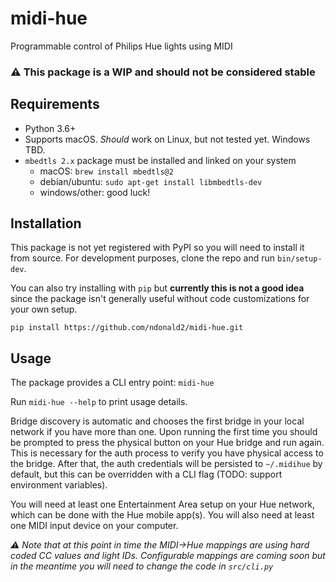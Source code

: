 midi-hue
========

Programmable control of Philips Hue lights using MIDI

### ⚠️  This package is a WIP and should not be considered stable

## Requirements

* Python 3.6+
* Supports macOS. _Should_ work on Linux, but not tested yet. Windows TBD. 
* `mbedtls 2.x` package must be installed and linked on your system
    * macOS: `brew install mbedtls@2`
    * debian/ubuntu: `sudo apt-get install libmbedtls-dev`
    * windows/other: good luck!

## Installation

This package is not yet registered with PyPI so you will need to install it from source. 
For development purposes, clone the repo and run `bin/setup-dev`.

You can also try installing with `pip` but **currently this is not a good idea** since
the package isn't generally useful without code customizations for your own setup.

```
pip install https://github.com/ndonald2/midi-hue.git
```

## Usage

The package provides a CLI entry point: `midi-hue`

Run `midi-hue --help` to print usage details.

Bridge discovery is automatic and chooses the first bridge in your local network if you have
more than one. Upon running the first time you should be prompted to press the physical button
on your Hue bridge and run again. This is necessary for the auth process to verify you have
physical access to the bridge. After that, the auth credentials will be persisted to `~/.midihue`
by default, but this can be overridden with a CLI flag (TODO: support environment variables).

You will need at least one Entertainment Area setup on your Hue network, which can be done with
the Hue mobile app(s). You will also need at least one MIDI input device on your computer.

_⚠️  Note that at this point in time the MIDI->Hue mappings are using hard coded CC values and
light IDs. Configurable mappings are coming soon but in the meantime you will need to change
the code in `src/cli.py`_
